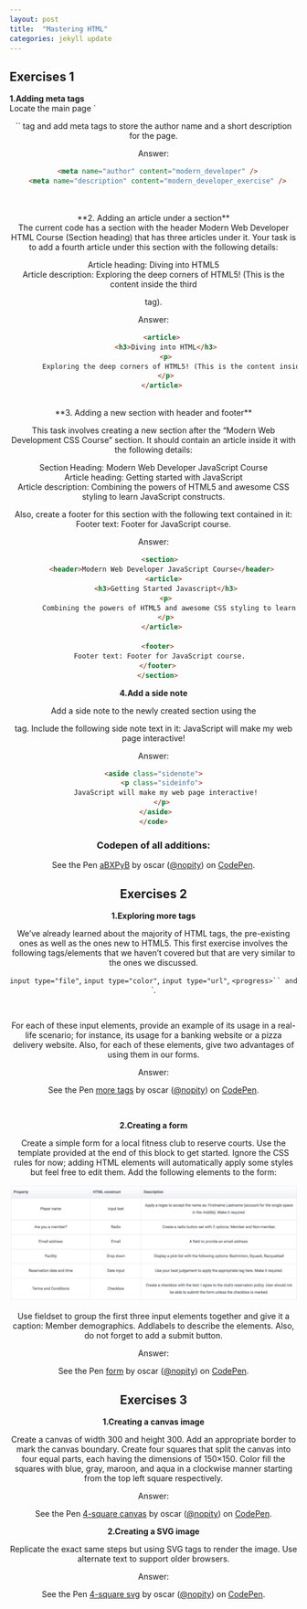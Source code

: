 ```yaml
---
layout: post
title:  "Mastering HTML"
categories: jekyll update
---
```


## **Exercises 1**


**1.Adding meta tags** <br>
Locate the main page `<header>`` tag and add meta tags to store the author name and a short description for the page.

<span class="label label-warning">Answer:</span><br>

```html
  <meta name="author" content="modern_developer" />
  <meta name="description" content="modern_developer_exercise" />
```

<br>

<br>
**2. Adding an article under a section** <br> 
The current code has a section with the header Modern Web Developer HTML Course (Section heading) that has three articles under it. Your task is to add a fourth article under this section with the following details: <br>

Article heading: Diving into HTML5<br>
Article description: Exploring the deep corners of HTML5! (This is the content inside the third <article> tag).

<span class="label label-warning">Answer:</span> <br>

```html 
    <article>
      <h3>Diving into HTML</h3>
      <p>
        Exploring the deep corners of HTML5! (This is the content inside the third <article> tag).
      </p>
    </article>
```

<br>
**3. Adding a new section with header and footer** <br>
<p>This task involves creating a new section after the “Modern Web Development CSS Course” section. It should contain an article inside it with the following details:</p>
Section Heading: Modern Web Developer JavaScript Course<br>
Article heading: Getting started with JavaScript <br> 
Article description: Combining the powers of HTML5 and awesome CSS styling to learn JavaScript constructs.<br>

Also, create a footer for this section with the following text contained in it:
Footer text: Footer for JavaScript course.

<span class="label label-warning">Answer:</span> <br>

```html 
   <section>
    <header>Modern Web Developer JavaScript Course</header>
     <article>
      <h3>Getting Started Javascript</h3>
      <p>
        Combining the powers of HTML5 and awesome CSS styling to learn JavaScript constructs.
      </p>
    </article>

  <footer>
   Footer text: Footer for JavaScript course.
  </footer>
  </section>
```


**4.Add a side note** <br>

Add a side note to the newly created section using the <aside> tag. Include the following side note text in it: JavaScript will make my web page interactive!

<span class="label label-warning">Answer:</span> 
<br>


```html
<aside class="sidenote">
    <p class="sideinfo">
      JavaScript will make my web page interactive!
    </p>
  </aside> 
</code>
```


<h3>Codepen of all additions:</h3>

<p data-height="265" data-theme-id="0" data-slug-hash="aBXPyB" data-default-tab="result" data-user="nopity" data-embed-version="2" data-pen-title="aBXPyB" class="codepen">See the Pen <a href="http://codepen.io/nopity/pen/aBXPyB/">aBXPyB</a> by oscar (<a href="http://codepen.io/nopity">@nopity</a>) on <a href="http://codepen.io">CodePen</a>.</p>
<script async src="https://production-assets.codepen.io/assets/embed/ei.js"></script>


## **Exercises 2**

**1.Exploring more tags**

We’ve already learned about the majority of HTML tags, the pre-existing ones as well as the ones new to HTML5. This first exercise involves the following tags/elements that we haven’t covered but that are very similar to the ones we discussed.<br>

`input type="file"`, `input type="color"`, `input type="url"`, `<progress>`` and `<time>`.
 
<br>

For each of these input elements, provide an example of its usage in a real-life scenario; for instance, its usage for a banking website or a pizza delivery website. Also, for each of these elements, give two advantages of using them in our forms.

<span class="label label-warning">Answer:</span> <br>

<p data-height="265" data-theme-id="0" data-slug-hash="NbomVK" data-default-tab="result" data-user="nopity" data-embed-version="2" data-pen-title="more tags" class="codepen">See the Pen <a href="http://codepen.io/nopity/pen/NbomVK/">more tags</a> by oscar (<a href="http://codepen.io/nopity">@nopity</a>) on <a href="http://codepen.io">CodePen</a>.</p>
<script async src="https://production-assets.codepen.io/assets/embed/ei.js"></script>

<br>


**2.Creating a form**

Create a simple form for a local fitness club to reserve courts. Use the template provided at the end of this block to get started. Ignore the CSS rules for now; adding HTML elements will automatically apply some styles but feel free to edit them. Add the following elements to the form:

<img src="../images/tableExercise.png">

Use fieldset to group the first three input elements together and give it a caption: Member demographics. Addlabels to describe the elements. Also, do not forget to add a submit button.

<span class="label label-warning">Answer:</span> <br>


<p data-height="265" data-theme-id="0" data-slug-hash="ZBPJWg" data-default-tab="result" data-user="nopity" data-embed-version="2" data-pen-title="form" class="codepen">See the Pen <a href="http://codepen.io/nopity/pen/ZBPJWg/">form</a> by oscar (<a href="http://codepen.io/nopity">@nopity</a>) on <a href="http://codepen.io">CodePen</a>.</p>
<script async src="https://production-assets.codepen.io/assets/embed/ei.js"></script>

## **Exercises 3**

**1.Creating a canvas image**

Create a canvas of width 300 and height 300. Add an appropriate border to mark the canvas boundary.
Create four squares that split the canvas into four equal parts, each having the dimensions of 150×150. Color fill the squares with blue, gray, maroon, and aqua in a clockwise manner starting from the top left square respectively.

<span class="label label-warning">Answer:</span> <br>

<p data-height="366" data-theme-id="0" data-slug-hash="oYVoVb" data-default-tab="result" data-user="nopity" data-embed-version="2" data-pen-title="4-square canvas" class="codepen">See the Pen <a href="http://codepen.io/nopity/pen/oYVoVb/">4-square canvas</a> by oscar (<a href="http://codepen.io/nopity">@nopity</a>) on <a href="http://codepen.io">CodePen</a>.</p>
<script async src="https://production-assets.codepen.io/assets/embed/ei.js"></script>


**2.Creating a SVG image**

Replicate the exact same steps but using SVG tags to render the image. Use alternate text to support older browsers.

<span class="label label-warning">Answer:</span> <br>

<p data-height="376" data-theme-id="0" data-slug-hash="QGoajZ" data-default-tab="result" data-user="nopity" data-embed-version="2" data-pen-title="4-square svg" class="codepen">See the Pen <a href="http://codepen.io/nopity/pen/QGoajZ/">4-square svg</a> by oscar (<a href="http://codepen.io/nopity">@nopity</a>) on <a href="http://codepen.io">CodePen</a>.</p>
<script async src="https://production-assets.codepen.io/assets/embed/ei.js"></script>